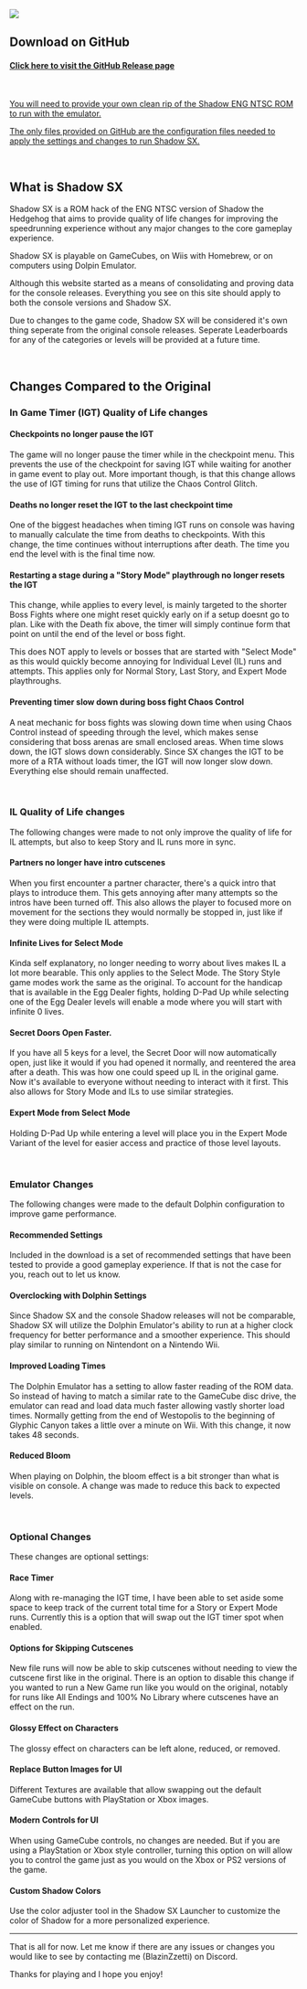 ![](/img/S-SX-Logo.png)

## Download on GitHub

#### [Click here to visit the GitHub Release page](https://github.com/ShadowSpeedrun/ShadowSX/releases)
<br/>

<u>You will need to provide your own clean rip of the Shadow ENG NTSC ROM to run with the emulator.</u>

<u>The only files provided on GitHub are the configuration files needed to apply the settings and changes to run Shadow SX.</u>

<br/>

## What is Shadow SX
Shadow SX is a ROM hack of the ENG NTSC version of Shadow the Hedgehog that aims to provide quality of life changes for improving the speedrunning experience without any major changes to the core gameplay experience. 

Shadow SX is playable on GameCubes, on Wiis with Homebrew, or on computers using Dolpin Emulator.

Although this website started as a means of consolidating and proving data for the console releases. Everything you see on this site should apply to both the console versions and Shadow SX.

Due to changes to the game code, Shadow SX will be considered it's own thing seperate from the original console releases.  Seperate Leaderboards for any of the categories or levels will be provided at a future time.

<br/>

## Changes Compared to the Original

### In Game Timer (IGT) Quality of Life changes

#### Checkpoints no longer pause the IGT
The game will no longer pause the timer while in the checkpoint menu.  This prevents the use of the checkpoint for saving IGT while waiting for another in game event to play out.  More important though, is that this change allows the use of IGT timing for runs that utilize the Chaos Control Glitch.

#### Deaths no longer reset the IGT to the last checkpoint time
One of the biggest headaches when timing IGT runs on console was having to manually calculate the time from deaths to checkpoints.  With this change, the time continues without interruptions after death.  The time you end the level with is the final time now.

#### Restarting a stage during a "Story Mode" playthrough no longer resets the IGT
This change, while applies to every level, is mainly targeted to the shorter Boss Fights where one might reset quickly early on if a setup doesnt go to plan. Like with the Death fix above, the timer will simply continue form that point on until the end of the level or boss fight.  

This does NOT apply to levels or bosses that are started with "Select Mode" as this would quickly become annoying for Individual Level (IL) runs and attempts. This applies only for Normal Story, Last Story, and Expert Mode playthroughs.

#### Preventing timer slow down during boss fight Chaos Control
A neat mechanic for boss fights was slowing down time when using Chaos Control instead of speeding through the level, which makes sense considering that boss arenas are small enclosed areas.  When time slows down, the IGT slows down considerably. Since SX changes the IGT to be more of a RTA without loads timer, the IGT will now longer slow down.  Everything else should remain unaffected.

<br/>

### IL Quality of Life changes
The following changes were made to not only improve the quality of life for IL attempts, but also to keep Story and IL runs more in sync.

#### Partners no longer have intro cutscenes
When you first encounter a partner character, there's a quick intro that plays to introduce them.  This gets annoying after many attempts so the intros have been turned off.  This also allows the player to focused more on movement for the sections they would normally be stopped in, just like if they were doing multiple IL attempts.

#### Infinite Lives for Select Mode
Kinda self explanatory, no longer needing to worry about lives makes IL a lot more bearable. This only applies to the Select Mode. The Story Style game modes work the same as the original. To account for the handicap that is available in the Egg Dealer fights, holding D-Pad Up while selecting one of the Egg Dealer levels will enable a mode where you will start with infinite 0 lives.

#### Secret Doors Open Faster.
If you have all 5 keys for a level, the Secret Door will now automatically open, just like it would if you had opened it normally, and reentered the area after a death. This was how one could speed up IL in the original game. Now it's available to everyone without needing to interact with it first. This also allows for Story Mode and ILs to use similar strategies.

#### Expert Mode from Select Mode
Holding D-Pad Up while entering a level will place you in the Expert Mode Variant of the level for easier access and practice of those level layouts.

<br/>

### Emulator Changes
The following changes were made to the default Dolphin configuration to improve game performance.

#### Recommended Settings
Included in the download is a set of recommended settings that have been tested to provide a good gameplay experience.  If that is not the case for you, reach out to let us know.

#### Overclocking with Dolphin Settings
Since Shadow SX and the console Shadow releases will not be comparable, Shadow SX will utilize the Dolphin Emulator's ability to run at a higher clock frequency for better performance and a smoother experience.  This should play similar to running on Nintendont on a Nintendo Wii.

#### Improved Loading Times
The Dolphin Emulator has a setting to allow faster reading of the ROM data.  So instead of having to match a similar rate to the GameCube disc drive, the emulator can read and load data much faster allowing vastly shorter load times.  Normally getting from the end of Westopolis to the beginning of Glyphic Canyon takes a little over a minute on Wii.  With this change, it now takes 48 seconds.

#### Reduced Bloom
When playing on Dolphin, the bloom effect is a bit stronger than what is visible on console. A change was made to reduce this back to expected levels.

<br/>

### Optional Changes
These changes are optional settings:

#### Race Timer
Along with re-managing the IGT time, I have been able to set aside some space to keep track of the current total time for a Story or Expert Mode runs.  Currently this is a option that will swap out the IGT timer spot when enabled.

#### Options for Skipping Cutscenes
New file runs will now be able to skip cutscenes without needing to view the cutscene first like in the original. There is an option to disable this change if you wanted to run a New Game run like you would on the original, notably for runs like All Endings and 100% No Library where cutscenes have an effect on the run.

#### Glossy Effect on Characters
The glossy effect on characters can be left alone, reduced, or removed.

#### Replace Button Images for UI
Different Textures are available that allow swapping out the default GameCube buttons with PlayStation or Xbox images.

#### Modern Controls for UI
When using GameCube controls, no changes are needed.  But if you are using a PlayStation or Xbox style controller, turning this option on will allow you to control the game just as you would on the Xbox or PS2 versions of the game.

#### Custom Shadow Colors
Use the color adjuster tool in the Shadow SX Launcher to customize the color of Shadow for a more personalized experience.

---

That is all for now.  Let me know if there are any issues or changes you would like to see by contacting me (BlazinZzetti) on Discord.

Thanks for playing and I hope you enjoy!